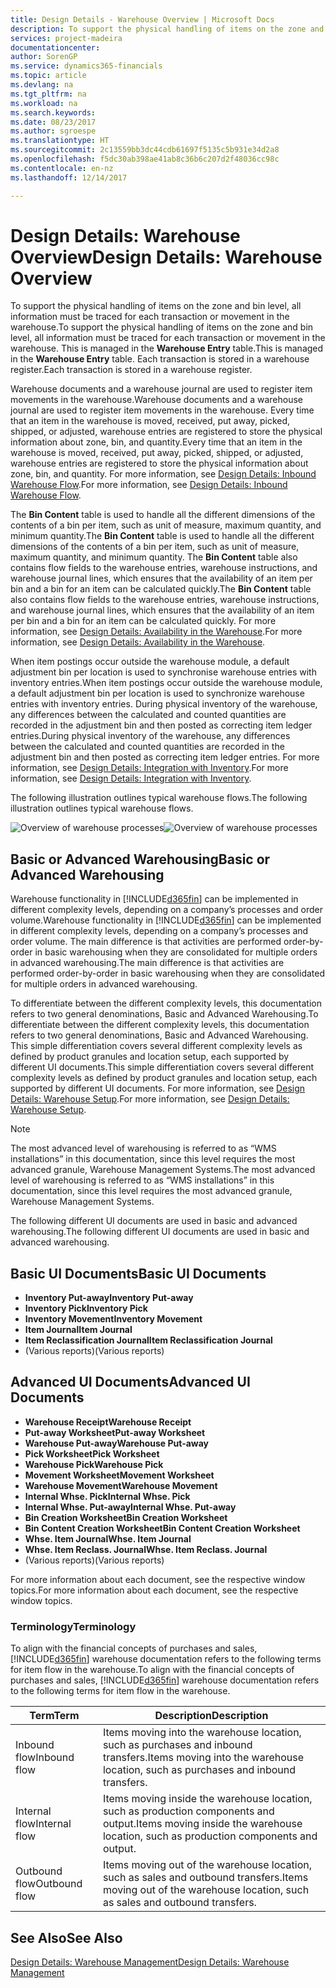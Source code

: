 ```yaml
---
title: Design Details - Warehouse Overview | Microsoft Docs
description: To support the physical handling of items on the zone and bin level, all information must be traced for each transaction or movement in the warehouse. This is managed in the **Warehouse Entry** table. Each transaction is stored in a warehouse register.
services: project-madeira
documentationcenter: 
author: SorenGP
ms.service: dynamics365-financials
ms.topic: article
ms.devlang: na
ms.tgt_pltfrm: na
ms.workload: na
ms.search.keywords: 
ms.date: 08/23/2017
ms.author: sgroespe
ms.translationtype: HT
ms.sourcegitcommit: 2c13559bb3dc44cdb61697f5135c5b931e34d2a8
ms.openlocfilehash: f5dc30ab398ae41ab8c36b6c207d2f48036cc98c
ms.contentlocale: en-nz
ms.lasthandoff: 12/14/2017

---
```

# <a name="design-details-warehouse-overview"></a><span data-ttu-id="a7a6a-105">Design Details: Warehouse Overview</span><span class="sxs-lookup"><span data-stu-id="a7a6a-105">Design Details: Warehouse Overview</span></span>
<span data-ttu-id="a7a6a-106">To support the physical handling of items on the zone and bin level, all information must be traced for each transaction or movement in the warehouse.</span><span class="sxs-lookup"><span data-stu-id="a7a6a-106">To support the physical handling of items on the zone and bin level, all information must be traced for each transaction or movement in the warehouse.</span></span> <span data-ttu-id="a7a6a-107">This is managed in the **Warehouse Entry** table.</span><span class="sxs-lookup"><span data-stu-id="a7a6a-107">This is managed in the **Warehouse Entry** table.</span></span> <span data-ttu-id="a7a6a-108">Each transaction is stored in a warehouse register.</span><span class="sxs-lookup"><span data-stu-id="a7a6a-108">Each transaction is stored in a warehouse register.</span></span>  

<span data-ttu-id="a7a6a-109">Warehouse documents and a warehouse journal are used to register item movements in the warehouse.</span><span class="sxs-lookup"><span data-stu-id="a7a6a-109">Warehouse documents and a warehouse journal are used to register item movements in the warehouse.</span></span> <span data-ttu-id="a7a6a-110">Every time that an item in the warehouse is moved, received, put away, picked, shipped, or adjusted, warehouse entries are registered to store the physical information about zone, bin, and quantity.</span><span class="sxs-lookup"><span data-stu-id="a7a6a-110">Every time that an item in the warehouse is moved, received, put away, picked, shipped, or adjusted, warehouse entries are registered to store the physical information about zone, bin, and quantity.</span></span> <span data-ttu-id="a7a6a-111">For more information, see [Design Details: Inbound Warehouse Flow](design-details-outbound-warehouse-flow.md).</span><span class="sxs-lookup"><span data-stu-id="a7a6a-111">For more information, see [Design Details: Inbound Warehouse Flow](design-details-outbound-warehouse-flow.md).</span></span>  

<span data-ttu-id="a7a6a-112">The **Bin Content** table is used to handle all the different dimensions of the contents of a bin per item, such as unit of measure, maximum quantity, and minimum quantity.</span><span class="sxs-lookup"><span data-stu-id="a7a6a-112">The **Bin Content** table is used to handle all the different dimensions of the contents of a bin per item, such as unit of measure, maximum quantity, and minimum quantity.</span></span> <span data-ttu-id="a7a6a-113">The **Bin Content** table also contains flow fields to the warehouse entries, warehouse instructions, and warehouse journal lines, which ensures that the availability of an item per bin and a bin for an item can be calculated quickly.</span><span class="sxs-lookup"><span data-stu-id="a7a6a-113">The **Bin Content** table also contains flow fields to the warehouse entries, warehouse instructions, and warehouse journal lines, which ensures that the availability of an item per bin and a bin for an item can be calculated quickly.</span></span> <span data-ttu-id="a7a6a-114">For more information, see [Design Details: Availability in the Warehouse](design-details-availability-in-the-warehouse.md).</span><span class="sxs-lookup"><span data-stu-id="a7a6a-114">For more information, see [Design Details: Availability in the Warehouse](design-details-availability-in-the-warehouse.md).</span></span>  

<span data-ttu-id="a7a6a-115">When item postings occur outside the warehouse module, a default adjustment bin per location is used to synchronise warehouse entries with inventory entries.</span><span class="sxs-lookup"><span data-stu-id="a7a6a-115">When item postings occur outside the warehouse module, a default adjustment bin per location is used to synchronize warehouse entries with inventory entries.</span></span> <span data-ttu-id="a7a6a-116">During physical inventory of the warehouse, any differences between the calculated and counted quantities are recorded in the adjustment bin and then posted as correcting item ledger entries.</span><span class="sxs-lookup"><span data-stu-id="a7a6a-116">During physical inventory of the warehouse, any differences between the calculated and counted quantities are recorded in the adjustment bin and then posted as correcting item ledger entries.</span></span> <span data-ttu-id="a7a6a-117">For more information, see [Design Details: Integration with Inventory](design-details-integration-with-inventory.md).</span><span class="sxs-lookup"><span data-stu-id="a7a6a-117">For more information, see [Design Details: Integration with Inventory](design-details-integration-with-inventory.md).</span></span>  

<span data-ttu-id="a7a6a-118">The following illustration outlines typical warehouse flows.</span><span class="sxs-lookup"><span data-stu-id="a7a6a-118">The following illustration outlines typical warehouse flows.</span></span>  

<span data-ttu-id="a7a6a-119">![Overview of warehouse processes](media/design_details_warehouse_management_overview.png "design_details_warehouse_management_overview")</span><span class="sxs-lookup"><span data-stu-id="a7a6a-119">![Overview of warehouse processes](media/design_details_warehouse_management_overview.png "design_details_warehouse_management_overview")</span></span>  

## <a name="basic-or-advanced-warehousing"></a><span data-ttu-id="a7a6a-120">Basic or Advanced Warehousing</span><span class="sxs-lookup"><span data-stu-id="a7a6a-120">Basic or Advanced Warehousing</span></span>  
<span data-ttu-id="a7a6a-121">Warehouse functionality in [!INCLUDE[d365fin](includes/d365fin_md.md)] can be implemented in different complexity levels, depending on a company’s processes and order volume.</span><span class="sxs-lookup"><span data-stu-id="a7a6a-121">Warehouse functionality in [!INCLUDE[d365fin](includes/d365fin_md.md)] can be implemented in different complexity levels, depending on a company’s processes and order volume.</span></span> <span data-ttu-id="a7a6a-122">The main difference is that activities are performed order-by-order in basic warehousing when they are consolidated for multiple orders in advanced warehousing.</span><span class="sxs-lookup"><span data-stu-id="a7a6a-122">The main difference is that activities are performed order-by-order in basic warehousing when they are consolidated for multiple orders in advanced warehousing.</span></span>  

 <span data-ttu-id="a7a6a-123">To differentiate between the different complexity levels, this documentation refers to two general denominations, Basic and Advanced Warehousing.</span><span class="sxs-lookup"><span data-stu-id="a7a6a-123">To differentiate between the different complexity levels, this documentation refers to two general denominations, Basic and Advanced Warehousing.</span></span> <span data-ttu-id="a7a6a-124">This simple differentiation covers several different complexity levels as defined by product granules and location setup, each supported by different UI documents.</span><span class="sxs-lookup"><span data-stu-id="a7a6a-124">This simple differentiation covers several different complexity levels as defined by product granules and location setup, each supported by different UI documents.</span></span> <span data-ttu-id="a7a6a-125">For more information, see [Design Details: Warehouse Setup](design-details-warehouse-setup.md).</span><span class="sxs-lookup"><span data-stu-id="a7a6a-125">For more information, see [Design Details: Warehouse Setup](design-details-warehouse-setup.md).</span></span>  

> [!NOTE]  
>  <span data-ttu-id="a7a6a-126">The most advanced level of warehousing is referred to as “WMS installations” in this documentation, since this level requires the most advanced granule, Warehouse Management Systems.</span><span class="sxs-lookup"><span data-stu-id="a7a6a-126">The most advanced level of warehousing is referred to as “WMS installations” in this documentation, since this level requires the most advanced granule, Warehouse Management Systems.</span></span>  

 <span data-ttu-id="a7a6a-127">The following different UI documents are used in basic and advanced warehousing.</span><span class="sxs-lookup"><span data-stu-id="a7a6a-127">The following different UI documents are used in basic and advanced warehousing.</span></span>  

## <a name="basic-ui-documents"></a><span data-ttu-id="a7a6a-128">Basic UI Documents</span><span class="sxs-lookup"><span data-stu-id="a7a6a-128">Basic UI Documents</span></span>  

-   <span data-ttu-id="a7a6a-129">**Inventory Put-away**</span><span class="sxs-lookup"><span data-stu-id="a7a6a-129">**Inventory Put-away**</span></span>  
-   <span data-ttu-id="a7a6a-130">**Inventory Pick**</span><span class="sxs-lookup"><span data-stu-id="a7a6a-130">**Inventory Pick**</span></span>  
-   <span data-ttu-id="a7a6a-131">**Inventory Movement**</span><span class="sxs-lookup"><span data-stu-id="a7a6a-131">**Inventory Movement**</span></span>  
-   <span data-ttu-id="a7a6a-132">**Item Journal**</span><span class="sxs-lookup"><span data-stu-id="a7a6a-132">**Item Journal**</span></span>  
-   <span data-ttu-id="a7a6a-133">**Item Reclassification Journal**</span><span class="sxs-lookup"><span data-stu-id="a7a6a-133">**Item Reclassification Journal**</span></span>  
-   <span data-ttu-id="a7a6a-134">(Various reports)</span><span class="sxs-lookup"><span data-stu-id="a7a6a-134">(Various reports)</span></span>  

## <a name="advanced-ui-documents"></a><span data-ttu-id="a7a6a-135">Advanced UI Documents</span><span class="sxs-lookup"><span data-stu-id="a7a6a-135">Advanced UI Documents</span></span>  

-   <span data-ttu-id="a7a6a-136">**Warehouse Receipt**</span><span class="sxs-lookup"><span data-stu-id="a7a6a-136">**Warehouse Receipt**</span></span>  
-   <span data-ttu-id="a7a6a-137">**Put-away Worksheet**</span><span class="sxs-lookup"><span data-stu-id="a7a6a-137">**Put-away Worksheet**</span></span>  
-   <span data-ttu-id="a7a6a-138">**Warehouse Put-away**</span><span class="sxs-lookup"><span data-stu-id="a7a6a-138">**Warehouse Put-away**</span></span>  
-   <span data-ttu-id="a7a6a-139">**Pick Worksheet**</span><span class="sxs-lookup"><span data-stu-id="a7a6a-139">**Pick Worksheet**</span></span>  
-   <span data-ttu-id="a7a6a-140">**Warehouse Pick**</span><span class="sxs-lookup"><span data-stu-id="a7a6a-140">**Warehouse Pick**</span></span>  
-   <span data-ttu-id="a7a6a-141">**Movement Worksheet**</span><span class="sxs-lookup"><span data-stu-id="a7a6a-141">**Movement Worksheet**</span></span>  
-   <span data-ttu-id="a7a6a-142">**Warehouse Movement**</span><span class="sxs-lookup"><span data-stu-id="a7a6a-142">**Warehouse Movement**</span></span>  
-   <span data-ttu-id="a7a6a-143">**Internal Whse. Pick**</span><span class="sxs-lookup"><span data-stu-id="a7a6a-143">**Internal Whse. Pick**</span></span>  
-   <span data-ttu-id="a7a6a-144">**Internal Whse. Put-away**</span><span class="sxs-lookup"><span data-stu-id="a7a6a-144">**Internal Whse. Put-away**</span></span>  
-   <span data-ttu-id="a7a6a-145">**Bin Creation Worksheet**</span><span class="sxs-lookup"><span data-stu-id="a7a6a-145">**Bin Creation Worksheet**</span></span>  
-   <span data-ttu-id="a7a6a-146">**Bin Content Creation Worksheet**</span><span class="sxs-lookup"><span data-stu-id="a7a6a-146">**Bin Content Creation Worksheet**</span></span>  
-   <span data-ttu-id="a7a6a-147">**Whse. Item Journal**</span><span class="sxs-lookup"><span data-stu-id="a7a6a-147">**Whse. Item Journal**</span></span>  
-   <span data-ttu-id="a7a6a-148">**Whse. Item Reclass. Journal**</span><span class="sxs-lookup"><span data-stu-id="a7a6a-148">**Whse. Item Reclass. Journal**</span></span>  
-   <span data-ttu-id="a7a6a-149">(Various reports)</span><span class="sxs-lookup"><span data-stu-id="a7a6a-149">(Various reports)</span></span>  

<span data-ttu-id="a7a6a-150">For more information about each document, see the respective window topics.</span><span class="sxs-lookup"><span data-stu-id="a7a6a-150">For more information about each document, see the respective window topics.</span></span>  

### <a name="terminology"></a><span data-ttu-id="a7a6a-151">Terminology</span><span class="sxs-lookup"><span data-stu-id="a7a6a-151">Terminology</span></span>  
<span data-ttu-id="a7a6a-152">To align with the financial concepts of purchases and sales, [!INCLUDE[d365fin](includes/d365fin_md.md)] warehouse documentation refers to the following terms for item flow in the warehouse.</span><span class="sxs-lookup"><span data-stu-id="a7a6a-152">To align with the financial concepts of purchases and sales, [!INCLUDE[d365fin](includes/d365fin_md.md)] warehouse documentation refers to the following terms for item flow in the warehouse.</span></span>  

|<span data-ttu-id="a7a6a-153">Term</span><span class="sxs-lookup"><span data-stu-id="a7a6a-153">Term</span></span>|<span data-ttu-id="a7a6a-154">Description</span><span class="sxs-lookup"><span data-stu-id="a7a6a-154">Description</span></span>|  
|----------|---------------------------------------|  
|<span data-ttu-id="a7a6a-155">Inbound flow</span><span class="sxs-lookup"><span data-stu-id="a7a6a-155">Inbound flow</span></span>|<span data-ttu-id="a7a6a-156">Items moving into the warehouse location, such as purchases and inbound transfers.</span><span class="sxs-lookup"><span data-stu-id="a7a6a-156">Items moving into the warehouse location, such as purchases and inbound transfers.</span></span>|  
|<span data-ttu-id="a7a6a-157">Internal flow</span><span class="sxs-lookup"><span data-stu-id="a7a6a-157">Internal flow</span></span>|<span data-ttu-id="a7a6a-158">Items moving inside the warehouse location, such as production components and output.</span><span class="sxs-lookup"><span data-stu-id="a7a6a-158">Items moving inside the warehouse location, such as production components and output.</span></span>|  
|<span data-ttu-id="a7a6a-159">Outbound flow</span><span class="sxs-lookup"><span data-stu-id="a7a6a-159">Outbound flow</span></span>|<span data-ttu-id="a7a6a-160">Items moving out of the warehouse location, such as sales and outbound transfers.</span><span class="sxs-lookup"><span data-stu-id="a7a6a-160">Items moving out of the warehouse location, such as sales and outbound transfers.</span></span>|  

## <a name="see-also"></a><span data-ttu-id="a7a6a-161">See Also</span><span class="sxs-lookup"><span data-stu-id="a7a6a-161">See Also</span></span>  
 [<span data-ttu-id="a7a6a-162">Design Details: Warehouse Management</span><span class="sxs-lookup"><span data-stu-id="a7a6a-162">Design Details: Warehouse Management</span></span>](design-details-warehouse-management.md)

